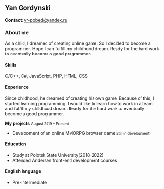 ## **Yan Gordynski**

**Contact**: vr-pobed@yandex.ru<br />

### About me
As a child, I dreamed of creating online game. So I decided to become a programmer. Hope I can fulfill my childhood dream. Ready for the hard work to eventually become a good programmer.

#### Skills
C/C++, C#, JavaScript, PHP, HTML, CSS

#### Experience
Since childhood, he dreamed of creating his own game. Because of this, I started learning programming. I would like to learn how to work in a team and fulfill my childhood dream. 
Ready for the hard work to eventually become a good programmer.

**My projects**
<small>August 2019 – Present</small>
  * Development of an online MMORPG browser game<small>(Still in development)</small>

#### Education
* Study at Polotsk State University(2018-2022)
* Attended Andersen front-end development courses

#### English language
* Pre-Intermediate

